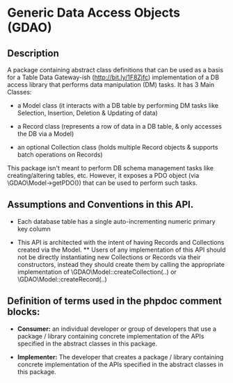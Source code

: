 # Generic Data Access Objects (GDAO)

## Description

A package containing abstract class definitions that can be used as a basis for a Table Data Gateway-ish (http://bit.ly/1F8Zjfc) implementation of a DB access library that performs data manipulation (DM)  tasks.
It has 3 Main Classes:

* a Model class (it interacts with a DB table by performing DM tasks like Selection, Insertion, Deletion & Updating of data)

* a Record class (represents a row of data in a DB table, & only accesses the DB via a Model)

* an optional Collection class (holds multiple Record objects & supports batch operations on Records)


This package isn't meant to perform DB schema management tasks like creating/altering tables, etc. However, it exposes a PDO object (via \GDAO\Model->getPDO()) that can be used to perform such tasks.


##  Assumptions and Conventions in this API. 

* Each database table has a single auto-incrementing numeric primary key column 

* This API is architected with the intent of having Records and Collections created via the Model.
** Users of any implementation of this API should not be directly instantiating new Collections or Records via their constructors, instead they should create them by calling the appropriate implementation of \GDAO\Model::createCollection(..) or \GDAO\Model::createRecord(..)

## Definition of terms used in the phpdoc comment blocks:
 
 * **Consumer:** an individual developer or group of developers that use a package / library containing concrete implementation of the APIs specified in the abstract classes in this package.
 
 * **Implementer:** The developer that creates a package / library containing concrete implementation of the APIs specified in the abstract classes in this package.
